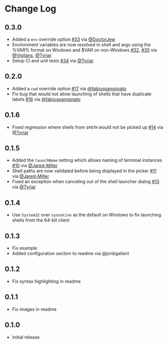 # Change Log

## 0.3.0

- Added a `env` override option [#33](https://github.com/Tyriar/vscode-shell-launcher/pull/33) via [@DoctorJew](https://github.com/DoctorJew)
- Environment variables are now resolved in shell and args using the %VAR% format on Windows and $VAR on non-Windows [#32](https://github.com/Tyriar/vscode-shell-launcher/pull/32), [#35](https://github.com/Tyriar/vscode-shell-launcher/pull/35) via [@Vigilans](https://github.com/Vigilans), [@Tyriar](https://github.com/Tyriar)
- Setup CI and unit tests [#34](https://github.com/Tyriar/vscode-shell-launcher/pull/34) via [@Tyriar](https://github.com/Tyriar)

## 0.2.0

- Added a `cwd` override option [#17](https://github.com/Tyriar/vscode-shell-launcher/pull/17) via [@fabiospampinato](https://github.com/fabiospampinato)
- Fix bug that would not allow launching of shells that have duplicate labels [#18](https://github.com/Tyriar/vscode-shell-launcher/pull/18) via [@fabiospampinato](https://github.com/fabiospampinato)

## 0.1.6

- Fixed regression where shells from `$PATH` would not be picked up [#14](https://github.com/Tyriar/vscode-shell-launcher/issues/14) via [@Tyriar](https://github.com/Tyriar)

## 0.1.5
- Added the `launchName` setting which allows naming of terminal instances [#10](https://github.com/Tyriar/vscode-shell-launcher/pull/10) via [@Jared-Miller](https://github.com/Jared-Miller)
- Shell paths are now validated before being displayed in the picker [#11](https://github.com/Tyriar/vscode-shell-launcher/pull/11) via [@Jared-Miller](https://github.com/Jared-Miller)
- Fixed an exception when canceling out of the shell launcher dialog [#13](https://github.com/Tyriar/vscode-shell-launcher/issues/13) via [@Tyriar](https://github.com/Tyriar)

## 0.1.4
- Use `System32` over `sysnative` as the default on Windows to fix launching shells from the 64-bit client

## 0.1.3
- Fix example
- Added configuration section to readme via @jonbgallant

## 0.1.2
- Fix syntax highlighting in readme

## 0.1.1
- Fix images in readme

## 0.1.0
- Initial release